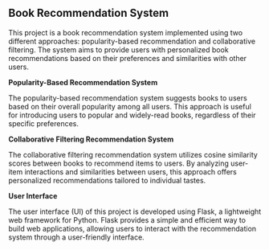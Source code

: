 ## Book Recommendation System

This project is a book recommendation system implemented using two different approaches: popularity-based recommendation and collaborative filtering. The system aims to provide users with personalized book recommendations based on their preferences and similarities with other users.

**Popularity-Based Recommendation System**

The popularity-based recommendation system suggests books to users based on their overall popularity among all users. This approach is useful for introducing users to popular and widely-read books, regardless of their specific preferences.

**Collaborative Filtering Recommendation System**

The collaborative filtering recommendation system utilizes cosine similarity scores between books to recommend items to users. By analyzing user-item interactions and similarities between users, this approach offers personalized recommendations tailored to individual tastes.

**User Interface**

The user interface (UI) of this project is developed using Flask, a lightweight web framework for Python. Flask provides a simple and efficient way to build web applications, allowing users to interact with the recommendation system through a user-friendly interface.
